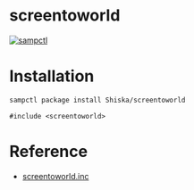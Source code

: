 # screentoworld

[![sampctl](https://shields.southcla.ws/badge/sampctl-screentoworld-2f2f2f.svg?style=for-the-badge)](https://github.com/Shiska/screentoworld)

# Installation

```bash
sampctl package install Shiska/screentoworld
```

```pawn
#include <screentoworld>
```

# Reference

* [screentoworld.inc](https://shiska.github.io/screentoworld/report/screentoworld.xml#index)